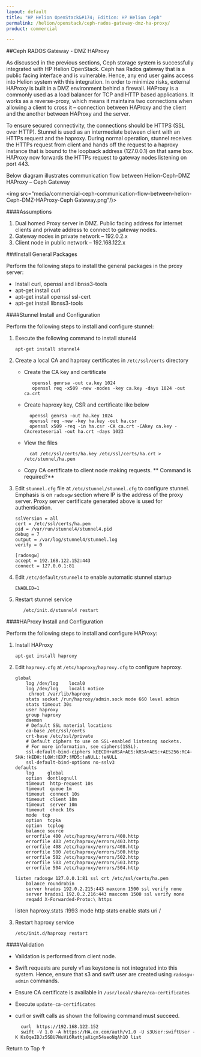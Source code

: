 ```yaml
---
layout: default
title: "HP Helion OpenStack&#174; Edition: HP Helion Ceph"
permalink: /helion/openstack/ceph-rados-gateway-dmz-ha-proxy/
product: commercial

---
```

<!--UNDER REVISION-->


<script>

function PageRefresh {
onLoad="window.refresh"
}

PageRefresh();

</script>
<!--
<p style="font-size: small;"> <a href="/helion/openstack/install-beta/kvm/">&#9664; PREV</a> | <a href="/helion/openstack/install-beta-overview/">&#9650; UP</a> | <a href="/helion/openstack/install-beta/esx/">NEXT &#9654;</a> </p>
-->


##Ceph RADOS Gateway - DMZ HAProxy

As discussed in the previous sections, Ceph storage system is successfully integrated with HP Helion OpenStack. Ceph has Rados gateway that is a public facing interface and is vulnerable. Hence, any end user gains access into Helion system with this integration. In order to minimize risks, external HAProxy is built in a DMZ environment behind a firewall. HAProxy is a commonly used as a load balancer for TCP and HTTP based applications. It works as a reverse-proxy, which means it maintains two connections when allowing a client to cross it – connection between HAProxy and the client and the another between HAProxy and the server. 
 
To ensure secured connectivity, the connections should be HTTPS (SSL over HTTP). Stunnel is used as an intermediate between client with an HTTPs request and the haproxy.  During normal operation, stunnel receives the HTTPs request from client and hands off the request to a haproxy instance that is bound to the loopback address (127.0.0.1) on that same box. HAProxy now forwards the HTTPs request to gateway nodes listening on port 443.

Below diagram illustrates communication flow between Helion-Ceph-DMZ HAProxy – Ceph Gateway

<img src="media/commercial-ceph-communication-flow-between-helion-Ceph-DMZ-HAProxy-Ceph Gateway.png"/)>

####Assumptions

1.	Dual homed Proxy server in DMZ. Public facing address for internet clients and private address to connect to gateway nodes.
2.	Gateway nodes in private network – 192.0.2.x
3.	Client node in public network – 192.168.122.x

###Install General Packages

Perform the following steps to install the general packages in the proxy server:

* Install curl, openssl and libnss3-tools
* apt-get install curl
* apt-get install openssl ssl-cert
* apt-get install libnss3-tools


####Stunnel Install and Configuration

Perform the following steps to install and configure stunnel:

1.	Execute the following command to install stunel4 

		apt-get install stunnel4

2. Create a local CA and haproxy certificates in `/etc/ssl/certs` directory

   * Create the CA key and certificate 
  
			openssl genrsa -out ca.key 1024
			openssl req -x509 -new -nodes -key ca.key -days 1024 -out ca.crt
	
	* Create haproxy key, CSR and certificate like below
			
			openssl genrsa -out ha.key 1024
			openssl req -new -key ha.key -out ha.csr
			openssl x509 -req -in ha.csr -CA ca.crt -CAkey ca.key -CAcreateserial -out ha.crt -days 1023


	* View  the files

			cat /etc/ssl/certs/ha.key /etc/ssl/certs/ha.crt > /etc/stunnel/ha.pem

	* Copy CA certificate to client node making requests.
	** Command is required?**

3.	Edit `stunnel.cfg` file at `/etc/stunnel/stunnel.cfg` to configure stunnel. Emphasis is on `radosgw` section where IP is the address of the proxy server. Proxy server certificate generated above is used for authentication.
		
		sslVersion = all
		cert = /etc/ssl/certs/ha.pem
		pid = /var/run/stunnel4/stunnel4.pid
		debug = 7
		output = /var/log/stunnel4/stunnel.log
		verify = 0

		[radosgw]	
		accept = 192.168.122.152:443
		connect = 127.0.0.1:81

4.	Edit `/etc/default/stunnel4` to enable automatic stunnel startup 

		ENABLED=1 

5.	Restart stunnel service 

	       /etc/init.d/stunnel4 restart 


####HAProxy Install and Configuration

Perform the following steps to install and configure HAProxy:

1.	Install HAProxy 
        
		apt-get install haproxy

2.	Edit `haproxy.cfg` at `/etc/haproxy/haproxy.cfg` to configure haproxy. <!---Emphasis is on radosgw section where address to listen on and addresses of gateway nodes is specified as per test setup ---->
		   

		global   
			log /dev/log    local0
			log /dev/log    local1 notice
	   		 chroot /var/lib/haproxy
			stats socket /run/haproxy/admin.sock mode 660 level admin
			stats timeout 30s
			user haproxy
			group haproxy
			daemon
			# Default SSL material locations
			ca-base /etc/ssl/certs
			crt-base /etc/ssl/private
			# Default ciphers to use on SSL-enabled listening sockets.
			# For more information, see ciphers(1SSL).
		    ssl-default-bind-ciphers kEECDH+aRSA+AES:kRSA+AES:+AES256:RC4-SHA:!kEDH:!LOW:!EXP:!MD5:!aNULL:!eNULL
		    ssl-default-bind-options no-sslv3
		defaults
        	log     global
        	option  dontlognull
        	timeout  http-request 10s
        	timeout  queue 1m
        	timeout  connect 10s
        	timeout  client 10m
        	timeout  server 10m
        	timeout  check 10s
        	mode  tcp
        	option  tcpka
        	option  tcplog
        	balance source
        	errorfile 400 /etc/haproxy/errors/400.http
        	errorfile 403 /etc/haproxy/errors/403.http
        	errorfile 408 /etc/haproxy/errors/408.http
        	errorfile 500 /etc/haproxy/errors/500.http
        	errorfile 502 /etc/haproxy/errors/502.http
        	errorfile 503 /etc/haproxy/errors/503.http
        	errorfile 504 /etc/haproxy/errors/504.http

		listen radosgw 127.0.0.1:81 ssl crt /etc/ssl/certs/ha.pem
        	balance roundrobin
        	server hrados 192.0.2.215:443 maxconn 1500 ssl verify none
        	server hrados1 192.0.2.216:443 maxconn 1500 ssl verify none
        	reqadd X-Forwarded-Proto:\ https
	listen haproxy.stats :1993
  			mode http
 			stats enable
  			stats uri /

3.	Restart haproxy service

        /etc/init.d/haproxy restart

####Validation

* Validation is performed from client node. 
* Swift requests are purely v1 as keystone is not integrated into this system. Hence, ensure that s3 and swift user are created using `radosgw-admin` commands.
* Ensure CA certificate is available in `/usr/local/share/ca-certificates`
* Execute `update-ca-certificates`
* curl or swift calls as shown the following command must succeed.
		
		curl  https://192.168.122.152 
		swift -V 1.0 -A https://HA.ex.com/auth/v1.0 -U s3User:swiftUser -K Ks0qeIDJz5SBU7WuVi6RattjaXign54seoNqAh1O list


<a href="#top" style="padding:14px 0px 14px 0px; text-decoration: none;"> Return to Top &#8593; </a>